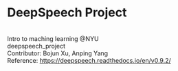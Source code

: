 # DeepSpeech Project
<br />Intro to maching learning @NYU
<br />deepspeech_project
<br />Contributor: Bojun Xu, Anping Yang
<br />Reference: https://deepspeech.readthedocs.io/en/v0.9.2/
